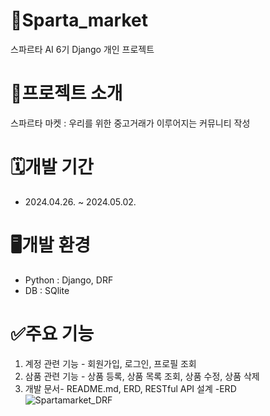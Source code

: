# 🏪Sparta_market
스파르타 AI 6기 Django 개인 프로젝트

# 📝프로젝트 소개
스파르타 마켓 : 우리를 위한 중고거래가 이루어지는 커뮤니티 작성

# 🗓️개발 기간
- 2024.04.26. ~ 2024.05.02.

# 🖥️개발 환경
- Python : Django, DRF
- DB : SQlite


# ✅주요 기능
1. 계정 관련 기능 - 회원가입, 로그인, 프로필 조회
2. 삼품 관련 기능 - 상품 등록, 상품 목록 조회, 상품 수정, 상품 삭제
3. 개발 문서- README.md, ERD, RESTful API 설계
   -ERD
   ![Spartamarket_DRF](https://github.com/hy2min/spartamarket_DRF/assets/157605815/5ff4081f-550b-4aca-8bb3-e145eea3e92f)
